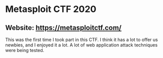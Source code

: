 # Metasploit CTF 2020

## Website: https://metasploitctf.com/

This was the first time I took part in this CTF.  I think it has a lot to offer us newbies, and I enjoyed it a lot.  A lot of web application attack techniques were being tested.
